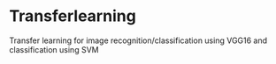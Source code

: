 # Transferlearning
Transfer learning for image recognition/classification using VGG16 and classification using SVM
